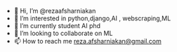 - 👋 Hi, I’m @rezaafsharniakan
- 👀 I’m interested in python,django,AI , webscraping,ML
- 🌱 I’m currently student AI phd
- 💞️ I’m looking to collaborate on  ML
- 📫 How to reach me reza.afsharniakan@gmail.com

<!---
rezaafsharniakan/rezaafsharniakan is a ✨ special ✨ repository because its `README.md` (this file) appears on your GitHub profile.
You can click the Preview link to take a look at your changes.
--->
